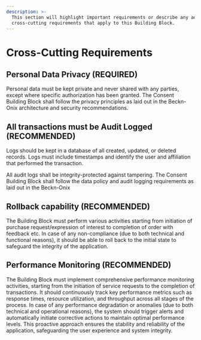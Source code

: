 ```yaml
---
description: >-
  This section will highlight important requirements or describe any additional
  cross-cutting requirements that apply to this Building Block.
---
```


# Cross-Cutting Requirements

## Personal Data Privacy (REQUIRED)

Personal data must be kept private and never shared with any parties, except where specific authorization has been granted. The Consent Building Block shall follow the privacy principles as laid out in the Beckn-Onix architecture and security recommendations.

## All transactions must be Audit Logged  (RECOMMENDED)

Logs should be kept in a database of all created, updated, or deleted records. Logs must include timestamps and identify the user and affiliation that performed the transaction.

All audit logs shall be integrity-protected against tampering. The Consent Building Block shall follow the data policy and audit logging requirements as laid out in the Beckn-Onix 

## Rollback capability (RECOMMENDED)

The Building Block must perform various activities starting from initiation of purchase request/expression of interest to completion of order with feedback etc. In case of any non-compliance (due to both technical and functional reasons), it should be able to roll back to the initial state to safeguard the integrity of the application.

## Performance Monitoring (RECOMMENDED)

The Building Block must implement comprehensive performance monitoring activities, starting from the initiation of service requests to the completion of transactions. It should continuously track key performance metrics such as response times, resource utilization, and throughput across all stages of the process. In case of any performance degradation or anomalies (due to both technical and operational reasons), the system should trigger alerts and automatically initiate corrective actions to maintain optimal performance levels. This proactive approach ensures the stability and reliability of the application, safeguarding the user experience and system integrity.
